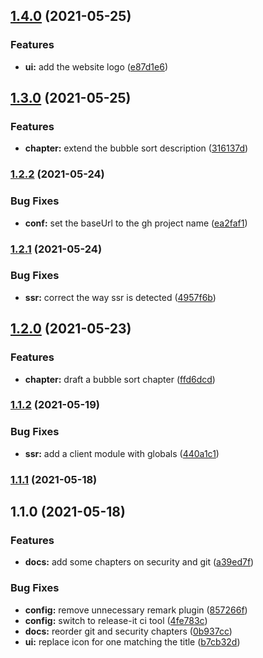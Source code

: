 ## [1.4.0](https://github.com/mstream/software-engineering-reference/compare/1.3.0...1.4.0) (2021-05-25)


### Features

* **ui:** add the website logo ([e87d1e6](https://github.com/mstream/software-engineering-reference/commit/e87d1e6583123a668af880104ec8aac9d3d4438c))

## [1.3.0](https://github.com/mstream/software-engineering-reference/compare/1.2.2...1.3.0) (2021-05-25)


### Features

* **chapter:** extend the bubble sort description ([316137d](https://github.com/mstream/software-engineering-reference/commit/316137df48f6833eb2bb53f66660fb94835fb3eb))

### [1.2.2](https://github.com/mstream/software-engineering-reference/compare/1.2.1...1.2.2) (2021-05-24)


### Bug Fixes

* **conf:** set the baseUrl to the gh project name ([ea2faf1](https://github.com/mstream/software-engineering-reference/commit/ea2faf16426427cce48337cc48f917bc28817eff))

### [1.2.1](https://github.com/mstream/software-engineering-reference/compare/1.2.0...1.2.1) (2021-05-24)


### Bug Fixes

* **ssr:** correct the way ssr is detected ([4957f6b](https://github.com/mstream/software-engineering-reference/commit/4957f6b1d999ed5d0955e19c0cb2df421dd76fa7))

## [1.2.0](https://github.com/mstream/software-engineering-reference/compare/1.1.2...1.2.0) (2021-05-23)


### Features

* **chapter:** draft a bubble sort chapter ([ffd6dcd](https://github.com/mstream/software-engineering-reference/commit/ffd6dcd9cc30c57c63e393adc9435075d6f35716))

### [1.1.2](https://github.com/mstream/software-engineering-reference/compare/1.1.1...1.1.2) (2021-05-19)


### Bug Fixes

* **ssr:** add a client module with globals ([440a1c1](https://github.com/mstream/software-engineering-reference/commit/440a1c11a1fa72f6343728b7cd4bd5d56d420f73))

### [1.1.1](https://github.com/mstream/software-engineering-reference/compare/1.1.0...1.1.1) (2021-05-18)

## 1.1.0 (2021-05-18)


### Features

* **docs:** add some chapters on security and git ([a39ed7f](https://github.com/mstream/software-engineering-reference/commit/a39ed7ffc8a79d14063fb81c6ff566a92f64f3b9))


### Bug Fixes

* **config:** remove unnecessary remark plugin ([857266f](https://github.com/mstream/software-engineering-reference/commit/857266f75c8b2004ce77265fe276cada6e00fcd8))
* **config:** switch to release-it ci tool ([4fe783c](https://github.com/mstream/software-engineering-reference/commit/4fe783c7dce3fed1dafaaa060ea064c4976bf798))
* **docs:** reorder git and security chapters ([0b937cc](https://github.com/mstream/software-engineering-reference/commit/0b937ccdf196476d70b2c5cd7a33a587cf6943f9))
* **ui:** replace icon for one matching the title ([b7cb32d](https://github.com/mstream/software-engineering-reference/commit/b7cb32dc435e4f5c51da951e803b75db573bb22b))

